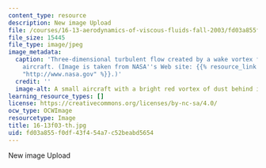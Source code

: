 ```yaml
---
content_type: resource
description: New image Upload
file: /courses/16-13-aerodynamics-of-viscous-fluids-fall-2003/fd03a855f0df43f454a7c52beabd5654_16-13f03-th.jpg
file_size: 15445
file_type: image/jpeg
image_metadata:
  caption: 'Three-dimensional turbulent flow created by a wake vortex from a cropdusting
    aircraft. (Image is taken from NASA''s Web site: {{% resource_link "f3557e10-0b64-4d4c-bd46-f72b3733aadc"
    "http://www.nasa.gov" %}}.)'
  credit: ''
  image-alt: A small aircraft with a bright red vortex of dust behind it.
learning_resource_types: []
license: https://creativecommons.org/licenses/by-nc-sa/4.0/
ocw_type: OCWImage
resourcetype: Image
title: 16-13f03-th.jpg
uid: fd03a855-f0df-43f4-54a7-c52beabd5654
---
```

New image Upload